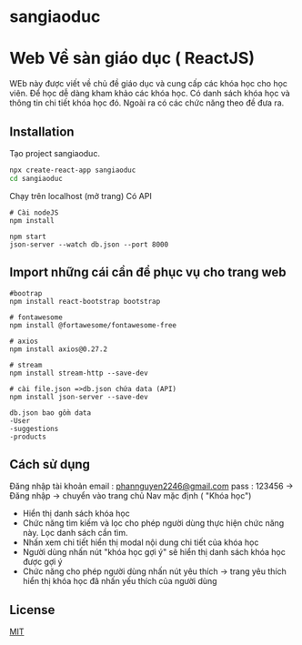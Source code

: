 # sangiaoduc
# Web Về sàn giáo dục ( ReactJS)

WEb này được viết về chủ đề giáo dục và cung cấp các khóa học cho học viên. Để học dễ dàng kham khảo các khóa học. Có danh sách khóa học và thông tin chi tiết khóa học đó. Ngoài ra có các chức năng theo đề đưa ra.

## Installation

Tạo project sangiaoduc.

```bash
npx create-react-app sangiaoduc
cd sangiaoduc
```
Chạy trên localhost (mở trang) Có API
```
# Cài nodeJS
npm install  

npm start
json-server --watch db.json --port 8000

```
## Import những cái cần để phục vụ cho trang web

```
#bootrap
npm install react-bootstrap bootstrap

# fontawesome
npm install @fortawesome/fontawesome-free

# axios
npm install axios@0.27.2  

# stream
npm install stream-http --save-dev  

# cài file.json =>db.json chứa data (API)
npm install json-server --save-dev 

db.json bao gồm data
-User
-suggestions
-products
```
## Cách sử dụng

Đăng nhập tài khoản 
email : phannguyen2246@gmail.com
pass : 123456
-> Đăng nhập -> chuyển vào trang chủ Nav mặc định ( "Khóa học")
- Hiển thị danh sách khóa học
- Chức năng tìm kiếm và lọc cho phép người dùng thực hiện chức năng này. Lọc danh sách cần tìm.
- Nhấn xem chi tiết hiển thị modal nội dung chi tiết của khóa học
- Người dùng nhấn nút "khóa học gợi ý" sẽ hiển thị danh sách khóa học được gợi ý
- Chức năng cho phép người dùng nhấn nút yêu thích -> trang yêu thích hiển thị khóa học đã nhấn yếu thích của người dùng
## License
[MIT](http://localhost:3000/)
